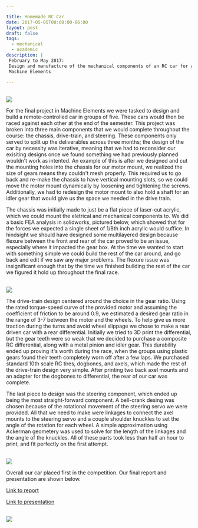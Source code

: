 ```yaml
---

title: Homemade RC Car
date: 2017-05-05T00:00:00-06:00
layout: post
draft: false
tags:
  - mechanical
  - academic
description: |
 February to May 2017:
 Design and manufacture of the mechanical components of an RC car for a class in
 Machine Elements

---
```


<br>
<img class="post_image"  src="/img/back right view.png">
<br>

For the final project in Machine Elements we were tasked to design and build
a remote-controlled car in groups of five. These cars would then be raced against 
each other at the end of the semester. This project was broken into three main
components that we would complete throughout the course: the chassis,
drive-train, and steering. These components only served to split up the
deliverables across three months; the design of the car by necessity was
iterative, meaning that we had to reconsider our exisiting designs once we
found something we had previously planned wouldn't work as intented. An example
of this is after we designed and cut the mounting holes into the chassis for
our motor mount, we realized the size of gears means they couldn't mesh
properly. This required us to go back and re-make the chassis to have vertical
mounting slots, so we could move the motor mount dynamically by loosening and
tightening the screws. Additionally, we had to redesign the motor mount to also
hold a shaft for an idler gear that would give us the space we needed in the
drive train.

The chassis was initially made to just be a flat piece of laser-cut acrylic,
which we could mount the eletrical and mechanical components to. We did a basic
FEA analysis in solidworks, pictured below, which showed that for the forces we
expected a single sheet of 1/8th inch acrylic would suffice. In hindsight we
should have designed some multilayered design because flexure between the front
and rear of the car proved to be an issue, especially where it impacted the
gear box. At the time we wanted to start with something simple we could build
the rest of the car around, and go back and edit if we saw any major problems.
The flexure issue was insignificant enough that by the time we finished
building the rest of the car we figured it hold up throughout the final race.

<br>
<img class="post_image" src="/img/Full_car.jpg">
<br>

The drive-train design centered around the choice in the gear ratio. Using the
rated torque-speed curve of the provided motor and assuming the coefficient of
friction to be around 0.9, we estimated a desired gear ratio in the range of 3-7
between the motor and the wheels. To help give us more traction during the turns
and avoid wheel slippage we chose to make a rear driven car with a rear
differential. Initially we tried to 3D print the differential, but the gear
teeth were so weak that we decided to purchase a composite RC differential,
along with a metal pinion and idler gear. This durability ended up proving it's
worth during the race, when the groups using plastic gears found their teeth
completely worn off after a few laps. We purchased standard 10th scale RC tires,
dogbones, and axels, which made the rest of the drive-train design very simple.
After printing two back axel mounts and an adapter for the dogbones to
differential, the rear of our car was complete.

The last piece to design was the steering component, which ended up being the
most straight-forward component. A bell-crank desing was chosen because of the
rotational movement of the steering servo we were provided. All that we need to
make were linkages to connect the axel mounts to the steering servo and a couple
shoulder knuckles to set the angle of the rotation for each wheel. A simple
approximation using Ackerman geometery was used to solve for the length of the
linkages and the angle of the knuckles. All of these parts took less than half
an hour to print, and fit perfectly on the first attempt.

<br>
<img class="post_image" src="/img/rc-car-steering-cropped.gif">
<br>

Overall our car placed first in the competition. Our final report and presentation are shown below.

[Link to report](/pdf/Homemade-RC-Car-Final-Report.pdf)

[Link to
presentation](https://docs.google.com/presentation/d/1Y0cdPDCUEBBNTLJp0JSCgqZbfYQr_6cODhHjN4-cQM4/pub?start=false&loop=false&delayms=3000#slide=id.g217269ab07_0_81)

<br>
<img class="post_image" src="/img/FEA Chassis.png">
<br>
